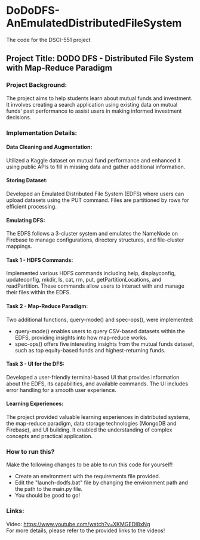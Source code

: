 # DoDoDFS-AnEmulatedDistributedFileSystem
The code for the DSCI-551 project

## Project Title: DODO DFS - Distributed File System with Map-Reduce Paradigm

### Project Background: 
The project aims to help students learn about mutual funds and investment. It involves creating a search application using existing data on mutual funds' past performance to assist users in making informed investment decisions.

### Implementation Details:
#### Data Cleaning and Augmentation: 
Utilized a Kaggle dataset on mutual fund performance and enhanced it using public APIs to fill in missing data and gather additional information.

#### Storing Dataset: 
Developed an Emulated Distributed File System (EDFS) where users can upload datasets using the PUT command. Files are partitioned by rows for efficient processing.

#### Emulating DFS: 
The EDFS follows a 3-cluster system and emulates the NameNode on Firebase to manage configurations, directory structures, and file-cluster mappings.

#### Task 1 - HDFS Commands:
Implemented various HDFS commands including help, displayconfig, updateconfig, mkdir, ls, cat, rm, put, getPartitionLocations, and readPartition. These commands allow users to interact with and manage their files within the EDFS.

#### Task 2 - Map-Reduce Paradigm:
Two additional functions, query-mode() and spec-ops(), were implemented:
- query-mode() enables users to query CSV-based datasets within the EDFS, providing insights into how map-reduce works.
- spec-ops() offers five interesting insights from the mutual funds dataset, such as top equity-based funds and highest-returning funds.

#### Task 3 - UI for the DFS:
Developed a user-friendly terminal-based UI that provides information about the EDFS, its capabilities, and available commands. The UI includes error handling for a smooth user experience.

#### Learning Experiences:
The project provided valuable learning experiences in distributed systems, the map-reduce paradigm, data storage technologies (MongoDB and Firebase), and UI building. It enabled the understanding of complex concepts and practical application.

### How to run this?
Make the following changes to be able to run this code for yourself!
- Create an environment with the requirements file provided.
- Edit the "launch-dodfs.bat" file by changing the environment path and the path to the main.py file.
- You should be good to go!

### Links:
Video: https://www.youtube.com/watch?v=XKMGEDI8xNg  
For more details, please refer to the provided links to the videos!
